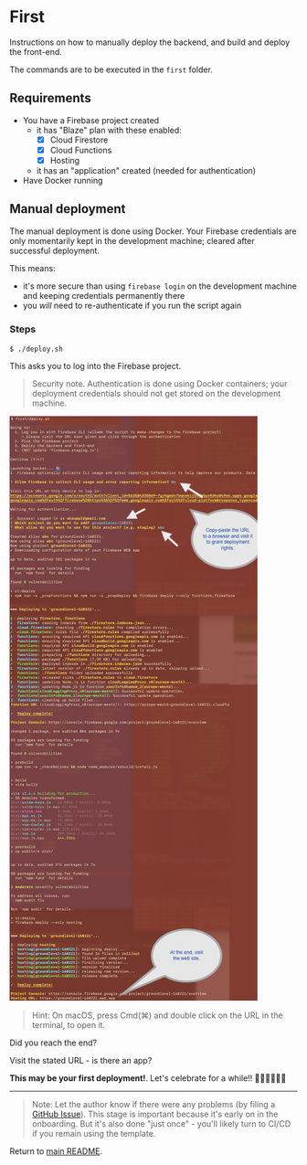 # First

Instructions on how to manually deploy the backend, and build and deploy the front-end.

The commands are to be executed in the `first` folder.


## Requirements

- You have a Firebase project created
   - it has "Blaze" plan with these enabled:
      - [x] Cloud Firestore
      - [x] Cloud Functions
      - [x] Hosting
  - it has an "application" created (needed for authentication)
- Have Docker running

## Manual deployment

The manual deployment is done using Docker. Your Firebase credentials are only momentarily kept in the development machine; cleared after successful deployment.

This means:

- it's more secure than using `firebase login` on the development machine and keeping credentials permanently there
- you *will* need to re-authenticate if you run the script again

### Steps

```
$ ./deploy.sh
```

This asks you to log into the Firebase project.

>Security note. Authentication is done using Docker containers; your deployment credentials should not get stored on the development machine.

![](.images/first-1.png)

>Hint: On macOS, press Cmd(⌘) and double click on the URL in the terminal, to open it.

Did you reach the end?

Visit the stated URL - is there an app?

**This may be your first deployment!**. Let's celebrate for a while!! 🎉🎉🎪🤹‍♀️🎺

---

>Note: Let the author know if there were any problems (by filing a [GitHub Issue](https://github.com/akauppi/GroundLevel-firebase-es/issues)). This stage is important because it's early on in the onboarding. But it's also done "just once" - you'll likely turn to CI/CD if you remain using the template.

Return to [main README](../README.md).

